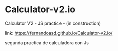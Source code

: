 # Calculator-v2.io
Calculator V2 - JS practice - (in construction)

link: https://fernandoasd.github.io/Calculator-v2.io/

segunda practica de calculadora con Js
